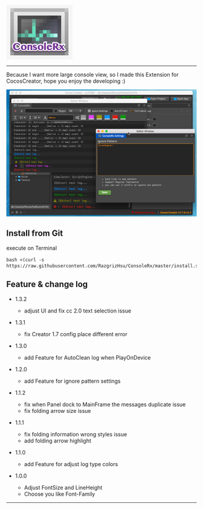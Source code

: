 ![Logo](imgs/icon.png)

------------------------------------
Because I want more large console view,
so I made this Extension for CocosCreator, hope you enjoy the developing :)

![Preview](imgs/ConsoleRx.png)


## Install from Git
execute on Terminal
```
bash <(curl -s https://raw.githubusercontent.com/RazgrizHsu/ConsoleRx/master/install.sh)
```



**Feature & change log**
------------------------------------
- 1.3.2
  - adjust UI and fix cc 2.0 text selection issue

- 1.3.1
  - fix Creator 1.7 config place different error

- 1.3.0
  - add Feature for AutoClean log when PlayOnDevice

- 1.2.0
  - add Feature for ignore pattern settings

- 1.1.2
  - fix when Panel dock to MainFrame the messages duplicate issue
  - fix folding arrow size issue

- 1.1.1
  - fix folding information wrong styles issue
  - add folding arrow highlight

- 1.1.0
  - add Feature for adjust log type colors

- 1.0.0
  - Adjust FontSize and LineHeight
  - Choose you like Font-Family
------------------------------------